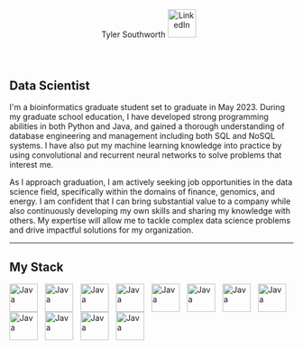 <header>
  <p style="display:inline-block">Tyler Southworth</p>
  <a href="https://www.linkedin.com/in/southworth-tyler/">
    <img alt = 'LinkedIn' width = '50px' style = 'padding-right:10px;' src ='https://cdn.jsdelivr.net/gh/devicons/devicon/icons/linkedin/linkedin-original.svg'>
  </a>
</header>

<body>
  <h2>Data Scientist</h2>

  I'm a bioinformatics graduate student set to graduate in May 2023. During my graduate school education, I have developed strong programming abilities in both Python and Java, and gained a thorough understanding of database engineering and management including both SQL and NoSQL systems. I have also put my machine learning knowledge into practice by using convolutional and recurrent neural networks to solve problems that interest me.

  As I approach graduation, I am actively seeking job opportunities in the data science field, specifically within the domains of finance, genomics, and energy. I am confident that I can bring substantial value to a company while also continuously developing my own skills and sharing my knowledge with others. My expertise will allow me to tackle complex data science problems and drive impactful solutions for my organization.

</body>  
  
<hr></hr>

## My Stack

<img align="left" alt="Java" width="50px" style="padding-right:10px;" src="https://cdn.jsdelivr.net/gh/devicons/devicon/icons/python/python-original.svg" title = 'Python'/>
<img align="left" alt="Java" width="50px" style="padding-right:10px;" src="https://cdn.jsdelivr.net/gh/devicons/devicon/icons/java/java-original.svg" title = 'Java'/>
<img align="left" alt="Java" width="50px" style="padding-right:10px;" src="https://cdn.jsdelivr.net/gh/devicons/devicon/icons/tensorflow/tensorflow-original-wordmark.svg" title = 'TensorFlow'/>
<img align="left" alt="Java" width="50px" style="padding-right:10px;" src="https://cdn.jsdelivr.net/gh/devicons/devicon/icons/mongodb/mongodb-original.svg" title = 'MongoDB'/>
<img align="left" alt="Java" width="50px" style="padding-right:10px;" src="https://cdn.jsdelivr.net/gh/devicons/devicon/icons/pandas/pandas-original-wordmark.svg" title = 'Pandas'/>
<img align="left" alt="Java" width="50px" style="padding-right:10px;" src="https://cdn.jsdelivr.net/gh/devicons/devicon/icons/vscode/vscode-original.svg" title = 'Visual Studio Code'/>
<img align="left" alt="Java" width="50px" style="padding-right:10px;" src="https://cdn.jsdelivr.net/gh/devicons/devicon/icons/jupyter/jupyter-original.svg" title = 'Jupyter Notebooks'/>
<img align="left" alt="Java" width="50px" style="padding-right:10px;" src="https://cdn.jsdelivr.net/gh/devicons/devicon/icons/sqlite/sqlite-original.svg" title = 'SQLite'/>
<img align="left" alt="Java" width="50px" style="padding-right:10px;" src="https://cdn.jsdelivr.net/gh/devicons/devicon/icons/git/git-original.svg" title = 'Git'/>
<img align="left" alt="Java" width="50px" style="padding-right:10px;" src="https://cdn.jsdelivr.net/gh/devicons/devicon/icons/r/r-original.svg" title = 'R'/>
<img align="left" alt="Java" width="50px" style="padding-right:10px;" src="https://cdn.jsdelivr.net/gh/devicons/devicon/icons/bash/bash-original.svg" title = 'Bash'/>
<img align="left" alt="Java" width="50px" style="padding-right:10px;" src="https://cdn.jsdelivr.net/gh/devicons/devicon/icons/atom/atom-original.svg" title = 'Atom'/>




<!-- <img src="https://komarev.com/ghpvc/?username=tlsouth&style=flat-square&color=blue" alt=""/> -->
